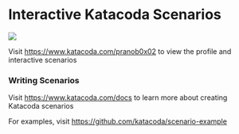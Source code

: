 # Interactive Katacoda Scenarios

[![](http://shields.katacoda.com/katacoda/pranob0x02/count.svg)](https://www.katacoda.com/pranob0x02 "Get your profile on Katacoda.com")

Visit https://www.katacoda.com/pranob0x02 to view the profile and interactive scenarios

### Writing Scenarios
Visit https://www.katacoda.com/docs to learn more about creating Katacoda scenarios

For examples, visit https://github.com/katacoda/scenario-example
